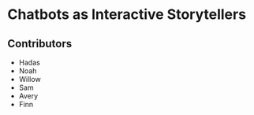 # Chatbots as Interactive Storytellers

## Contributors

- Hadas
- Noah
- Willow
- Sam
- Avery
- Finn